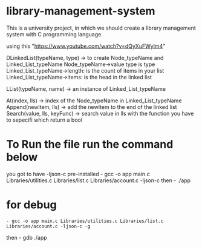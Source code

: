 # library-management-system
This is a university project, in which we should create a library management system with C programming language.

using this "https://www.youtube.com/watch?v=dQyXuFWylm4"

DLinkedList(typeName, type) -> to create Node_typeName and Linked_List_typeName
    Node_typeName->value type is type
    Linked_List_typeName->length: is the count of items in your list
    Linked_List_typeName->items: is the head in the linked list

LList(typeName, name) -> an instance of Linked_List_typeName

At(index, lls) -> index of the Node_typeName in Linked_List_typeName
Append(newItem, lls) -> add the newItem to the end of the linked list
Search(value, lls, keyFunc) -> search value in lls with the function you have to sepecifi which return a bool


# To Run the file run the command below
you got to have -ljson-c pre-installed
    - gcc -o app main.c Libraries/utilities.c Libraries/list.c Libraries/account.c -ljson-c
then
    - ./app

# for debug
    - gcc -o app main.c Libraries/utilities.c Libraries/list.c Libraries/account.c -ljson-c -g
then
    - gdb ./app